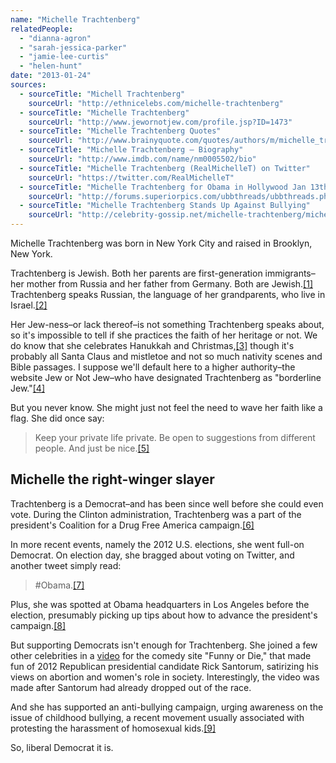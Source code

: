 ```yaml
---
name: "Michelle Trachtenberg"
relatedPeople:
  - "dianna-agron"
  - "sarah-jessica-parker"
  - "jamie-lee-curtis"
  - "helen-hunt"
date: "2013-01-24"
sources:
  - sourceTitle: "Michell Trachtenberg"
    sourceUrl: "http://ethnicelebs.com/michelle-trachtenberg"
  - sourceTitle: "Michelle Trachtenberg"
    sourceUrl: "http://www.jewornotjew.com/profile.jsp?ID=1473"
  - sourceTitle: "Michelle Trachtenberg Quotes"
    sourceUrl: "http://www.brainyquote.com/quotes/authors/m/michelle_trachtenberg.html"
  - sourceTitle: "Michelle Trachtenberg – Biography"
    sourceUrl: "http://www.imdb.com/name/nm0005502/bio"
  - sourceTitle: "Michelle Trachtenberg (RealMichelleT) on Twitter"
    sourceUrl: "https://twitter.com/RealMichelleT"
  - sourceTitle: "Michelle Trachtenberg for Obama in Hollywood Jan 13th HQ x 7"
    sourceUrl: "http://forums.superiorpics.com/ubbthreads/ubbthreads.php/topics/1722317/Michelle_Trachtenberg_for_Obam"
  - sourceTitle: "Michelle Trachtenberg Stands Up Against Bullying"
    sourceUrl: "http://celebrity-gossip.net/michelle-trachtenberg/michelle-trachtenberg-stands-against-bullying-602307"
---
```


Michelle Trachtenberg was born in New York City and raised in Brooklyn, New York.

Trachtenberg is Jewish. Both her parents are first-generation immigrants–her mother from Russia and her father from Germany. Both are Jewish.<a class="source-citation" href="#http://ethnicelebs.com/michelle-trachtenberg" title="Michell Trachtenberg">[1]</a> Trachtenberg speaks Russian, the language of her grandparents, who live in Israel.<a class="source-citation" href="#http://ethnicelebs.com/michelle-trachtenberg" title="Michell Trachtenberg">[2]</a>

Her Jew-ness–or lack thereof–is not something Trachtenberg speaks about, so it's impossible to tell if she practices the faith of her heritage or not. We do know that she celebrates Hanukkah and Christmas,<a class="source-citation" href="#http://ethnicelebs.com/michelle-trachtenberg" title="Michell Trachtenberg">[3]</a> though it's probably all Santa Claus and mistletoe and not so much nativity scenes and Bible passages. I suppose we'll default here to a higher authority–the website Jew or Not Jew–who have designated Trachtenberg as "borderline Jew."<a class="source-citation" href="#http://www.jewornotjew.com/profile.jsp?ID=1473" title="Michelle Trachtenberg">[4]</a>

But you never know. She might just not feel the need to wave her faith like a flag. She did once say:

>Keep your private life private. Be open to suggestions from different people. And just be nice.<a class="source-citation" href="#http://www.brainyquote.com/quotes/authors/m/michelle_trachtenberg.html" title="Michelle Trachtenberg Quotes">[5]</a>

## 

## Michelle the right-winger slayer

Trachtenberg is a Democrat–and has been since well before she could even vote. During the Clinton administration, Trachtenberg was a part of the president's Coalition for a Drug Free America campaign.<a class="source-citation" href="#http://www.imdb.com/name/nm0005502/bio" title="Michelle Trachtenberg – Biography">[6]</a>

In more recent events, namely the 2012 U.S. elections, she went full-on Democrat. On election day, she bragged about voting on Twitter, and another tweet simply read:

>#Obama.<a class="source-citation" href="#https://twitter.com/RealMichelleT" title="Michelle Trachtenberg (RealMichelleT) on Twitter">[7]</a>

Plus, she was spotted at Obama headquarters in Los Angeles before the election, presumably picking up tips about how to advance the president's campaign.<a class="source-citation" href="#http://forums.superiorpics.com/ubbthreads/ubbthreads.php/topics/1722317/Michelle_Trachtenberg_for_Obam" title="Michelle Trachtenberg for Obama in Hollywood Jan 13th HQ x 7">[8]</a>

But supporting Democrats isn't enough for Trachtenberg. She joined a few other celebrities in a [video](http://www.funnyordie.com/videos/2e87bd3144/rick-santorum-aborts-presidential-campaign) for the comedy site "Funny or Die," that made fun of 2012 Republican presidential candidate Rick Santorum, satirizing his views on abortion and women's role in society. Interestingly, the video was made after Santorum had already dropped out of the race.

And she has supported an anti-bullying campaign, urging awareness on the issue of childhood bullying, a recent movement usually associated with protesting the harassment of homosexual kids.<a class="source-citation" href="#http://celebrity-gossip.net/michelle-trachtenberg/michelle-trachtenberg-stands-against-bullying-602307" title="Michelle Trachtenberg Stands Up Against Bullying">[9]</a>

So, liberal Democrat it is.